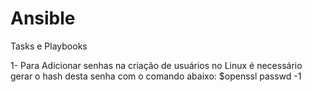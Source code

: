 # Ansible
Tasks e Playbooks 

1- Para Adicionar senhas na criação de usuários no Linux é necessário gerar o hash desta senha com o comando abaixo:
$openssl passwd -1

